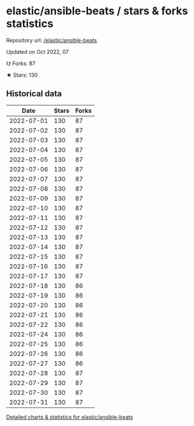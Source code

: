 # elastic/ansible-beats / stars & forks statistics

Repository url: [/elastic/ansible-beats](https://github.com/elastic/ansible-beats)

Updated on Oct 2022, 07

☋ Forks: 87

★ Stars: 130

## Historical data
| Date | Stars | Forks |
|------|-------|-------|
| 2022-07-01 | 130 | 87 | 
| 2022-07-02 | 130 | 87 | 
| 2022-07-03 | 130 | 87 | 
| 2022-07-04 | 130 | 87 | 
| 2022-07-05 | 130 | 87 | 
| 2022-07-06 | 130 | 87 | 
| 2022-07-07 | 130 | 87 | 
| 2022-07-08 | 130 | 87 | 
| 2022-07-09 | 130 | 87 | 
| 2022-07-10 | 130 | 87 | 
| 2022-07-11 | 130 | 87 | 
| 2022-07-12 | 130 | 87 | 
| 2022-07-13 | 130 | 87 | 
| 2022-07-14 | 130 | 87 | 
| 2022-07-15 | 130 | 87 | 
| 2022-07-16 | 130 | 87 | 
| 2022-07-17 | 130 | 87 | 
| 2022-07-18 | 130 | 86 | 
| 2022-07-19 | 130 | 86 | 
| 2022-07-20 | 130 | 86 | 
| 2022-07-21 | 130 | 86 | 
| 2022-07-22 | 130 | 86 | 
| 2022-07-24 | 130 | 86 | 
| 2022-07-25 | 130 | 86 | 
| 2022-07-26 | 130 | 86 | 
| 2022-07-27 | 130 | 86 | 
| 2022-07-28 | 130 | 87 | 
| 2022-07-29 | 130 | 87 | 
| 2022-07-30 | 130 | 87 | 
| 2022-07-31 | 130 | 87 | 


[Detailed charts & statistics for elastic/ansible-beats](https://reviewgithub.com/rep/elastic/ansible-beats)
